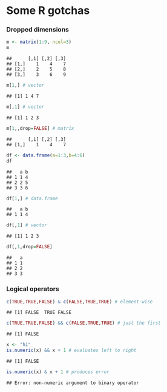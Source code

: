 # Some R gotchas

### Dropped dimensions


```r
m <- matrix(1:9, ncol=3)
m
```

```
##      [,1] [,2] [,3]
## [1,]    1    4    7
## [2,]    2    5    8
## [3,]    3    6    9
```

```r
m[1,] # vector
```

```
## [1] 1 4 7
```

```r
m[,1] # vector
```

```
## [1] 1 2 3
```

```r
m[1,,drop=FALSE] # matrix
```

```
##      [,1] [,2] [,3]
## [1,]    1    4    7
```

```r
df <- data.frame(a=1:3,b=4:6)
df
```

```
##   a b
## 1 1 4
## 2 2 5
## 3 3 6
```

```r
df[1,] # data.frame
```

```
##   a b
## 1 1 4
```

```r
df[,1] # vector
```

```
## [1] 1 2 3
```

```r
df[,1,drop=FALSE]
```

```
##   a
## 1 1
## 2 2
## 3 3
```

### Logical operators


```r
c(TRUE,TRUE,FALSE) & c(FALSE,TRUE,TRUE) # element-wise
```

```
## [1] FALSE  TRUE FALSE
```

```r
c(TRUE,TRUE,FALSE) && c(FALSE,TRUE,TRUE) # just the first
```

```
## [1] FALSE
```

```r
x <- "hi"
is.numeric(x) && x + 1 # evaluates left to right
```

```
## [1] FALSE
```

```r
is.numeric(x) & x + 1 # produces error
```

```
## Error: non-numeric argument to binary operator
```

